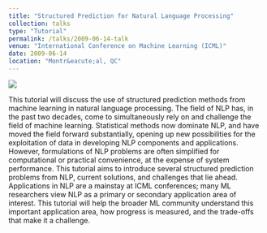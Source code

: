 ```yaml
---
title: "Structured Prediction for Natural Language Processing"
collection: talks
type: "Tutorial"
permalink: /talks/2009-06-14-talk
venue: "International Conference on Machine Learning (ICML)"
date: 2009-06-14
location: "Montr&eacute;al, QC"
---
```


<a href='http://videolectures.net/icml09_smith_spn/'>
  <img src='http://videolectures.net/icml09_smith_spn/thumb.jpg' border=0/>
  <br/></a>

This tutorial will discuss the use of structured prediction methods from machine learning in natural language processing. The field of NLP has, in the past two decades, come to simultaneously rely on and challenge the field of machine learning. Statistical methods now dominate NLP, and have moved the field forward substantially, opening up new possibilities for the exploitation of data in developing NLP components and applications. However, formulations of NLP problems are often simplified for computational or practical convenience, at the expense of system performance. This tutorial aims to introduce several structured prediction problems from NLP, current solutions, and challenges that lie ahead. Applications in NLP are a mainstay at ICML conferences; many ML researchers view NLP as a primary or secondary application area of interest. This tutorial will help the broader ML community understand this important application area, how progress is measured, and the trade-offs that make it a challenge.

